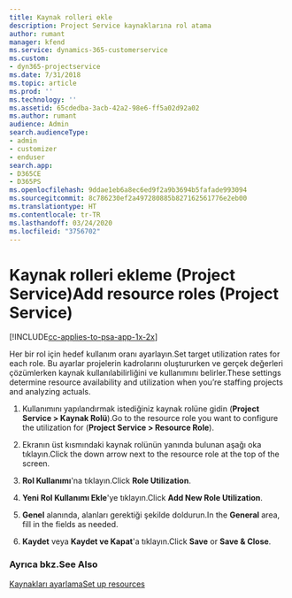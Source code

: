 ```yaml
---
title: Kaynak rolleri ekle
description: Project Service kaynaklarına rol atama
author: rumant
manager: kfend
ms.service: dynamics-365-customerservice
ms.custom:
- dyn365-projectservice
ms.date: 7/31/2018
ms.topic: article
ms.prod: ''
ms.technology: ''
ms.assetid: 65cdedba-3acb-42a2-98e6-ff5a02d92a02
ms.author: rumant
audience: Admin
search.audienceType:
- admin
- customizer
- enduser
search.app:
- D365CE
- D365PS
ms.openlocfilehash: 9ddae1eb6a8ec6ed9f2a9b3694b5fafade993094
ms.sourcegitcommit: 8c786230ef2a497280885b827162561776e2eb00
ms.translationtype: HT
ms.contentlocale: tr-TR
ms.lasthandoff: 03/24/2020
ms.locfileid: "3756702"
---
```

# <a name="add-resource-roles-project-service"></a><span data-ttu-id="13dd2-103">Kaynak rolleri ekleme (Project Service)</span><span class="sxs-lookup"><span data-stu-id="13dd2-103">Add resource roles (Project Service)</span></span>

[!INCLUDE[cc-applies-to-psa-app-1x-2x](../includes/cc-applies-to-psa-app-1x-2x.md)]

<span data-ttu-id="13dd2-104">Her bir rol için hedef kullanım oranı ayarlayın.</span><span class="sxs-lookup"><span data-stu-id="13dd2-104">Set target utilization rates for each role.</span></span> <span data-ttu-id="13dd2-105">Bu ayarlar projelerin kadrolarını oluştururken ve gerçek değerleri çözümlerken kaynak kullanılabilirliğini ve kullanımını belirler.</span><span class="sxs-lookup"><span data-stu-id="13dd2-105">These settings determine resource availability and utilization when you’re staffing projects and analyzing actuals.</span></span>  
  
1.  <span data-ttu-id="13dd2-106">Kullanımını yapılandırmak istediğiniz kaynak rolüne gidin (**Project Service > Kaynak Rolü**).</span><span class="sxs-lookup"><span data-stu-id="13dd2-106">Go to the resource role you want to configure the utilization for (**Project Service > Resource Role**).</span></span>  
  
2.  <span data-ttu-id="13dd2-107">Ekranın üst kısmındaki kaynak rolünün yanında bulunan aşağı oka tıklayın.</span><span class="sxs-lookup"><span data-stu-id="13dd2-107">Click the down arrow next to the resource role at the top of the screen.</span></span>  
  
3.  <span data-ttu-id="13dd2-108">**Rol Kullanımı**'na tıklayın.</span><span class="sxs-lookup"><span data-stu-id="13dd2-108">Click **Role Utilization**.</span></span>  
  
4.  <span data-ttu-id="13dd2-109">**Yeni Rol Kullanımı Ekle**'ye tıklayın.</span><span class="sxs-lookup"><span data-stu-id="13dd2-109">Click **Add New Role Utilization**.</span></span>  
  
5.  <span data-ttu-id="13dd2-110">**Genel** alanında, alanları gerektiği şekilde doldurun.</span><span class="sxs-lookup"><span data-stu-id="13dd2-110">In the **General** area, fill in the fields as needed.</span></span>  
  
6.  <span data-ttu-id="13dd2-111">**Kaydet** veya **Kaydet ve Kapat**'a tıklayın.</span><span class="sxs-lookup"><span data-stu-id="13dd2-111">Click **Save** or **Save & Close**.</span></span>  
  
### <a name="see-also"></a><span data-ttu-id="13dd2-112">Ayrıca bkz.</span><span class="sxs-lookup"><span data-stu-id="13dd2-112">See Also</span></span>  
 [<span data-ttu-id="13dd2-113">Kaynakları ayarlama</span><span class="sxs-lookup"><span data-stu-id="13dd2-113">Set up resources</span></span>](../project-service/set-up-resources.md)
